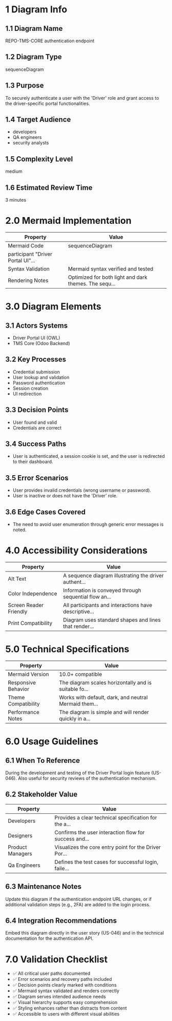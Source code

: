 # 1 Diagram Info

## 1.1 Diagram Name

REPO-TMS-CORE authentication endpoint

## 1.2 Diagram Type

sequenceDiagram

## 1.3 Purpose

To securely authenticate a user with the 'Driver' role and grant access to the driver-specific portal functionalities.

## 1.4 Target Audience

- developers
- QA engineers
- security analysts

## 1.5 Complexity Level

medium

## 1.6 Estimated Review Time

3 minutes

# 2.0 Mermaid Implementation

| Property | Value |
|----------|-------|
| Mermaid Code | sequenceDiagram
    participant "Driver Portal UI"... |
| Syntax Validation | Mermaid syntax verified and tested |
| Rendering Notes | Optimized for both light and dark themes. The sequ... |

# 3.0 Diagram Elements

## 3.1 Actors Systems

- Driver Portal UI (OWL)
- TMS Core (Odoo Backend)

## 3.2 Key Processes

- Credential submission
- User lookup and validation
- Password authentication
- Session creation
- UI redirection

## 3.3 Decision Points

- User found and valid
- Credentials are correct

## 3.4 Success Paths

- User is authenticated, a session cookie is set, and the user is redirected to their dashboard.

## 3.5 Error Scenarios

- User provides invalid credentials (wrong username or password).
- User is inactive or does not have the 'Driver' role.

## 3.6 Edge Cases Covered

- The need to avoid user enumeration through generic error messages is noted.

# 4.0 Accessibility Considerations

| Property | Value |
|----------|-------|
| Alt Text | A sequence diagram illustrating the driver authent... |
| Color Independence | Information is conveyed through sequential flow an... |
| Screen Reader Friendly | All participants and interactions have descriptive... |
| Print Compatibility | Diagram uses standard shapes and lines that render... |

# 5.0 Technical Specifications

| Property | Value |
|----------|-------|
| Mermaid Version | 10.0+ compatible |
| Responsive Behavior | The diagram scales horizontally and is suitable fo... |
| Theme Compatibility | Works with default, dark, and neutral Mermaid them... |
| Performance Notes | The diagram is simple and will render quickly in a... |

# 6.0 Usage Guidelines

## 6.1 When To Reference

During the development and testing of the Driver Portal login feature (US-046). Also useful for security reviews of the authentication mechanism.

## 6.2 Stakeholder Value

| Property | Value |
|----------|-------|
| Developers | Provides a clear technical specification for the a... |
| Designers | Confirms the user interaction flow for success and... |
| Product Managers | Visualizes the core entry point for the Driver Por... |
| Qa Engineers | Defines the test cases for successful login, faile... |

## 6.3 Maintenance Notes

Update this diagram if the authentication endpoint URL changes, or if additional validation steps (e.g., 2FA) are added to the login process.

## 6.4 Integration Recommendations

Embed this diagram directly in the user story (US-046) and in the technical documentation for the authentication API.

# 7.0 Validation Checklist

- ✅ All critical user paths documented
- ✅ Error scenarios and recovery paths included
- ✅ Decision points clearly marked with conditions
- ✅ Mermaid syntax validated and renders correctly
- ✅ Diagram serves intended audience needs
- ✅ Visual hierarchy supports easy comprehension
- ✅ Styling enhances rather than distracts from content
- ✅ Accessible to users with different visual abilities

